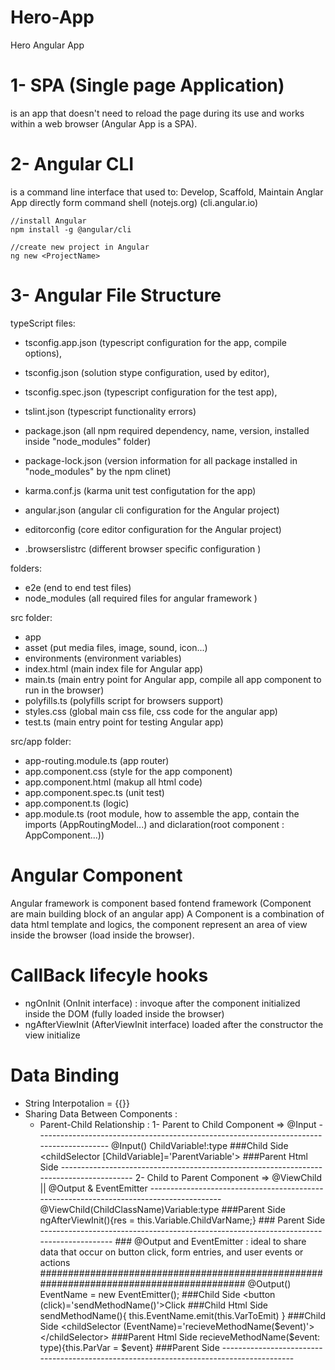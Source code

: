 # Hero-App
Hero Angular App

# 1- SPA (Single page Application) 
is an app that doesn't need to reload the page during its use and works within a web browser (Angular App is a SPA).

# 2- Angular CLI
is a command line interface that used to: Develop, Scaffold, Maintain Anglar App directly form command shell
(notejs.org)
(cli.angular.io)

```
//install Angular
npm install -g @angular/cli

//create new project in Angular 
ng new <ProjectName>
```
# 3- Angular File Structure

typeScript files:

* tsconfig.app.json (typescript configuration for the app, compile options),
* tsconfig.json (solution stype configuration, used by editor),
* tsconfig.spec.json (typescript configuration for the test app),
* tslint.json (typescript functionality errors)

* package.json (all npm required dependency, name, version, installed inside "node_modules" folder)
* package-lock.json (version information for all package installed in "node_modules" by the npm clinet)

* karma.conf.js (karma unit test configutation for the app)

* angular.json (angular cli configuration for the Angular project)

* editorconfig (core editor configuration for the Angular project)

* .browserslistrc (different browser specific configuration )

folders:
* e2e (end to end test files)
* node_modules (all required files for angular framework )

src folder: 
* app 
* asset (put media files, image, sound, icon...)
* environments (environment variables)
* index.html (main index file for Angular app)
* main.ts (main entry point for Angular app, compile all app component to run in the browser)
* polyfills.ts (polyfills script for browsers support)
* styles.css (global main css file, css code for the angular app)
* test.ts (main entry point for testing Angular app)

src/app folder: 
* app-routing.module.ts (app router)
* app.component.css (style for the app component)
* app.component.html (makup all html code)
* app.component.spec.ts (unit test)
* app.component.ts (logic)
* app.module.ts (root module, how to assemble the app, contain the imports (AppRoutingModel...) and diclaration(root component : AppComponent...))

# Angular Component 
Angular framework is component based fontend framework (Component are main building block of an angular app)
A Component is a combination of data html template and logics, the component represent an area of view inside the browser (load inside the browser).

# CallBack lifecyle hooks
* ngOnInit (OnInit interface) : invoque after the component initialized inside the DOM (fully loaded inside the browser) 
* ngAfterViewInit (AfterViewInit interface) loaded after the constructor the view initialize 

# Data Binding 
* String Interpotalion = {{}}
* Sharing Data Between Components :
    * Parent-Child Relationship :
        1- Parent to Child Component => @Input
            ----------------------------------------------------------------------------------------
            @Input() ChildVariable!:type ###Child Side
            <childSelector [ChildVariable]='ParentVariable'></childSelector> ###Parent Html Side
            ----------------------------------------------------------------------------------------
        2- Child to Parent Component => @ViewChild || @Output & EventEmitter 
            ----------------------------------------------------------------------------------------
            @ViewChild(ChildClassName)Variable:type ###Parent Side
            ngAfterViewInit(){res = this.Variable.ChildVarName;} ### Parent Side
            ----------------------------------------------------------------------------------------
            ### @Output and EventEmitter : ideal to share data that occur on button click, 
            form entries, and user events or actions
            ########################################################################################
            @Output() EventName = new EventEmitter<type>(); ###Child Side
            <button (click)='sendMethodName()'>Click</button> ###Child Html Side
            sendMethodName(){ this.EventName.emit(this.VarToEmit) } ###Child Side
            <childSelector (EventName)='recieveMethodName($event)'></childSelector> ###Parent Html Side
            recieveMethodName($event: type){this.ParVar = $event} ###Parent Side
            ----------------------------------------------------------------------------------------
